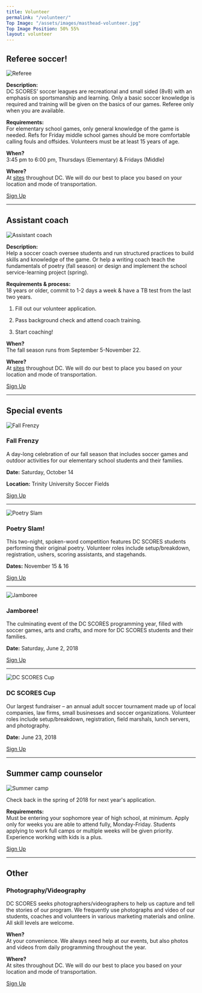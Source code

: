 ```yaml
---
title: Volunteer
permalink: "/volunteer/"
Top Image: "/assets/images/masthead-volunteer.jpg"
Top Image Position: 50% 55%
layout: volunteer
---
```


<span id="volunteer-referee"></span>
## Referee soccer!

![Referee](/uploads/volunteer-referee-float-left.jpg)

**Description:**  
DC SCORES’ soccer leagues are recreational and small sided (8v8) with an emphasis on sportsmanship and learning. ​Only a basic soccer knowledge is required and training will be given on the basics of our games.  Referee only when you are available.

**Requirements:**  
For elementary school games, only general knowledge of the game is needed.
Refs for Friday middle school games should be more comfortable calling fouls and offsides.
​Volunteers must be at least 15 years of age.

**When?**  
3:45 pm to 6:00 pm, Thursdays (Elementary) & Fridays (Middle)

**Where?**  
At <a href="/our-program/program-sites/" target="_blank">sites</a> throughout DC. We will do our best to place you based on your location and mode of transportation.

<a href="http://www.americascores.org/affiliates/dc/volunteer/volunteerapplication" class="Article-contentButton" target="_blank">
  <i class="Icon  Icon-document"></i>
  Sign Up
</a>

---

<span id="volunteer-assistant-coach"></span>
## Assistant coach

![Assistant coach](/uploads/volunteer-assistant-coach-float-left.jpg)

**Description:**  
Help a soccer coach oversee students and run structured practices to build skills and knowledge of the game. Or help a writing coach teach the fundamentals of poetry (fall season) or design and implement the school service-learning project (spring).

**Requirements & process:**  
18 years or older, commit to 1-2 days a week & have a TB test from the last two years.﻿﻿
1. Fill out our volunteer application.

2. Pass background check and attend coach training.

3. Start coaching!

**When?**  
The fall season runs from September 5-November 22.

**Where?**  
At <a href="/our-program/program-sites/" target="_blank">sites</a> throughout DC. We will do our best to place you based on your location and mode of transportation.

<a href="http://www.americascores.org/affiliates/dc/volunteer/volunteerapplication" class="Article-contentButton" target="_blank">
  <i class="Icon  Icon-document"></i>
  Sign Up
</a>

---

<span id="volunteer-special-events"></span>
## Special events

![Fall Frenzy](/uploads/volunteer-fall-frenzy-float-left-small.jpg)

### Fall Frenzy

A day-long celebration of our fall season that includes soccer games and outdoor activities for our elementary school students and their families.

**Date:** Saturday, October 14

**Location:** Trinity University Soccer Fields

<a href="http://www.americascores.org/affiliates/dc/volunteer/volunteerapplication" class="Article-contentButton" target="_blank">
  <i class="Icon  Icon-document"></i>
  Sign Up
</a>

---

![Poetry Slam](/uploads/volunteer-poetry-slam-float-right.jpg)

### Poetry Slam!

This two-night, spoken-word competition features DC SCORES students performing their original poetry. Volunteer roles include setup/breakdown, registration, ushers, scoring assistants, and stagehands.

**Dates:** November 15 & 16

<a href="http://www.americascores.org/affiliates/dc/volunteer/volunteerapplication" class="Article-contentButton" target="_blank">
  <i class="Icon  Icon-document"></i>
  Sign Up
</a>

---

![Jamboree](/uploads/volunteer-jamboree-float-left-small.jpg)

### Jamboree!

The culminating event of the DC SCORES programming year, filled with soccer games, arts and crafts, and more for DC SCORES students and their families.

**Date:** Saturday, June 2, 2018

<a href="http://www.americascores.org/affiliates/dc/volunteer/volunteerapplication" class="Article-contentButton" target="_blank">
  <i class="Icon  Icon-document"></i>
  Sign Up
</a>

---

![DC SCORES Cup](/uploads/volunteer-scores-cup-float-right.jpg)

### DC SCORES Cup

Our largest fundraiser – an annual adult soccer tournament made up of local companies, law firms, small businesses and soccer organizations. Volunteer roles include setup/breakdown, registration, field marshals, lunch servers, and photography.

**Date:** June 23, 2018

<a href="http://www.americascores.org/affiliates/dc/volunteer/volunteerapplication" class="Article-contentButton" target="_blank">
  <i class="Icon  Icon-document"></i>
  Sign Up
</a>

---

<span id="volunteer-summer-camp"></span>
## Summer camp counselor

![Summer camp](/uploads/volunteer-summer-camp-float-left.jpg)

Check back in the spring of 2018 for next year's application.

**Requirements:**  
Must be entering your sophomore year of high school, at minimum.
Apply only for weeks you are able to attend fully, Monday-Friday.
Students applying to work full camps or multiple weeks will be given priority.
Experience working with kids is a plus.

<a href="http://www.americascores.org/affiliates/dc/volunteer/volunteerapplication" class="Article-contentButton" target="_blank">
  <i class="Icon  Icon-document"></i>
  Sign Up
</a>

---

<span id="volunteer-other"></span>
## Other

### Photography/Videography

DC SCORES seeks photographers/videographers to help us capture and tell the stories of our program. We frequently use photographs and video of our students, coaches and volunteers in various marketing materials and online. All skill levels are welcome.

**When?**  
At your convenience. We always need help at our events, but also photos and videos from daily programming throughout the year.

**Where?**  
At sites throughout DC. We will do our best to place you based on your location and mode of transportation.

<a href="http://www.americascores.org/affiliates/dc/volunteer/volunteerapplication" class="Article-contentButton" target="_blank">
  <i class="Icon  Icon-document"></i>
  Sign Up
</a>



























